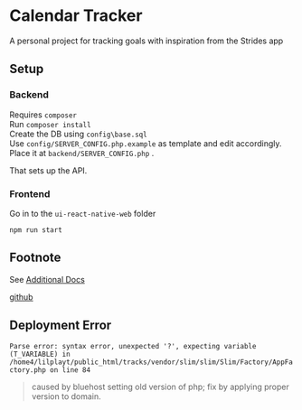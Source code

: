 # Calendar Tracker

A personal project for tracking goals with inspiration from the Strides app

## Setup

### Backend

Requires `composer`  
Run `composer install`  
Create the DB using `config\base.sql`  
Use `config/SERVER_CONFIG.php.example` as template and edit accordingly.  
Place it at `backend/SERVER_CONFIG.php` .  

That sets up the API.

### Frontend

Go in to the `ui-react-native-web` folder

`npm run start`

## Footnote

See [Additional Docs](docs/index.md)

[github](https://github.com/rayjlim/calendar_tracker)  


## Deployment Error

`Parse error: syntax error, unexpected '?', expecting variable (T_VARIABLE) in /home4/lilplayt/public_html/tracks/vendor/slim/slim/Slim/Factory/AppFactory.php on line 84`
> caused by bluehost setting old version of php; fix by applying proper version to domain.

